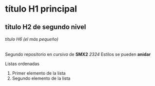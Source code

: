 # título H1 principal

## título H2 de segundo nivel

###### título H6 (el más pequeño)

Segundo repositorio en _cursiva_ de __SMX2__ *2324*
Estilos se pueden __anidar__

Listas ordenadas
1. Primer elemento de la lista
2. Segundo elemento de la lista
